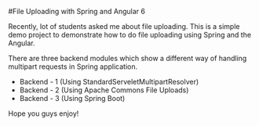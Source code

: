 #File Uploading with Spring and Angular 6

Recently, lot of students asked me about file uploading. This is a simple demo project to demonstrate how to do file uploading using Spring and the Angular. 

There are three backend modules which show a different way of handling multipart requests in Spring application.

* Backend  - 1 (Using StandardServeletMultipartResolver)
* Backend - 2 (Using Apache Commons File Uploads)
* Backend - 3 (Using Spring Boot)

Hope you guys enjoy!